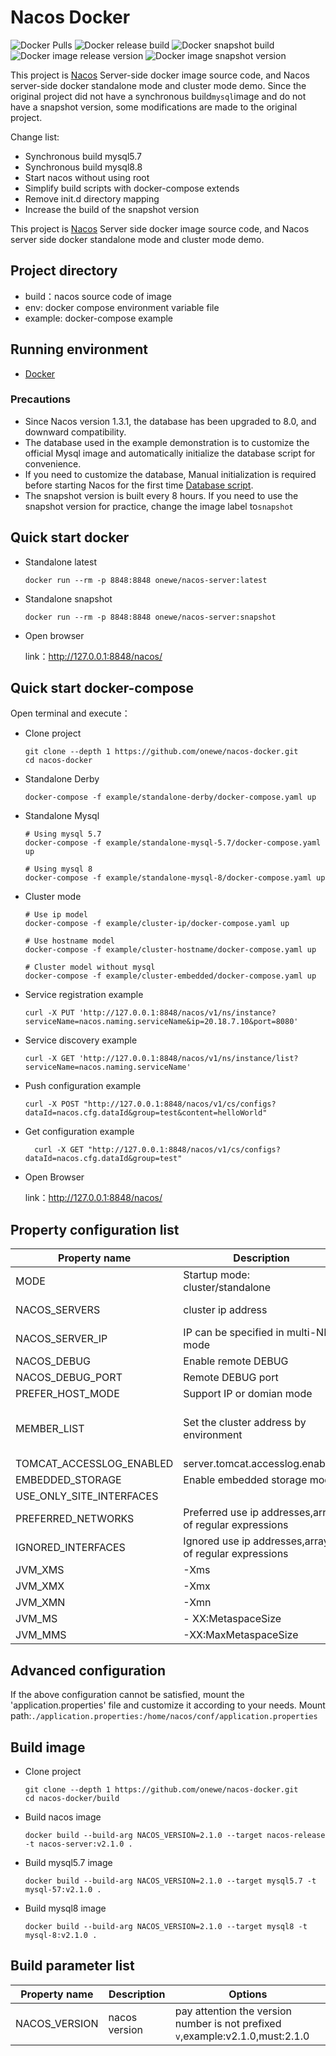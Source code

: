 # Nacos Docker

![Docker Pulls](https://img.shields.io/docker/pulls/onewe/nacos-server)
![Docker release build](https://img.shields.io/github/workflow/status/onewe/nacos-docker/Publish%20Docker%20release%20image?label=nacos-release-build)
![Docker snapshot build](https://img.shields.io/github/workflow/status/onewe/nacos-docker/Publish%20Docker%20snapshot%20image?label=nacos-snapshot-build)
![Docker image release version](https://img.shields.io/docker/v/onewe/nacos-server/v2.1.0)
![Docker image snapshot version](https://img.shields.io/docker/v/onewe/nacos-server/snapshot)

This project is [Nacos](https://github.com/alibaba/nacos) Server-side docker image source code, and Nacos server-side docker standalone mode and cluster mode demo. Since the original project did not have a synchronous build`mysql`image
and do not have a snapshot version, some modifications are made to the original project.

Change list:

- Synchronous build mysql5.7
- Synchronous build mysql8.8
- Start nacos without using root
- Simplify build scripts with docker-compose extends
- Remove init.d directory mapping
- Increase the build of the snapshot version

This project is [Nacos](https://github.com/alibaba/nacos) Server side docker image source code, and Nacos server side docker standalone mode and cluster mode demo.

## Project directory

* build：nacos source code of image
* env: docker compose environment variable file
* example: docker-compose example

## Running environment

* [Docker](https://www.docker.com/)

### Precautions

* Since Nacos version 1.3.1, the database has been upgraded to 8.0, and downward compatibility.
* The database used in the example demonstration is to customize the official Mysql image and automatically initialize the database script for convenience.
* If you need to customize the database,
  Manual initialization is required before starting Nacos for the first time [Database script](https://github.com/alibaba/nacos/blob/develop/distribution/conf/nacos-mysql.sql).
* The snapshot version is built every 8 hours. If you need to use the snapshot version for practice, change the image label to`snapshot`

## Quick start docker

* Standalone latest
  
  ```shell
  docker run --rm -p 8848:8848 onewe/nacos-server:latest
  ```

* Standalone snapshot
  
  ```shell
  docker run --rm -p 8848:8848 onewe/nacos-server:snapshot
  ```

* Open browser
  
  link：http://127.0.0.1:8848/nacos/

## Quick start docker-compose

Open terminal and execute：

* Clone project
  
  ```shell
  git clone --depth 1 https://github.com/onewe/nacos-docker.git
  cd nacos-docker
  ```

* Standalone Derby
  
  ```shell
  docker-compose -f example/standalone-derby/docker-compose.yaml up
  ```

* Standalone Mysql
  
  ```shell
  # Using mysql 5.7
  docker-compose -f example/standalone-mysql-5.7/docker-compose.yaml up
  
  # Using mysql 8
  docker-compose -f example/standalone-mysql-8/docker-compose.yaml up
  ```

* Cluster mode
  
  ```shell
  # Use ip model
  docker-compose -f example/cluster-ip/docker-compose.yaml up
  
  # Use hostname model
  docker-compose -f example/cluster-hostname/docker-compose.yaml up
  
  # Cluster model without mysql
  docker-compose -f example/cluster-embedded/docker-compose.yaml up 
  ```

* Service registration example
  
  ```shell
  curl -X PUT 'http://127.0.0.1:8848/nacos/v1/ns/instance?serviceName=nacos.naming.serviceName&ip=20.18.7.10&port=8080'
  ```

* Service discovery example
  
  ```shell
  curl -X GET 'http://127.0.0.1:8848/nacos/v1/ns/instance/list?serviceName=nacos.naming.serviceName'
  ```

* Push configuration example
  
  ```shell
  curl -X POST "http://127.0.0.1:8848/nacos/v1/cs/configs?dataId=nacos.cfg.dataId&group=test&content=helloWorld"
  ```

* Get configuration example
  
  ```shell
    curl -X GET "http://127.0.0.1:8848/nacos/v1/cs/configs?dataId=nacos.cfg.dataId&group=test"
  ```

* Open Browser
  
  link：http://127.0.0.1:8848/nacos/

## Property configuration list

| Property name            | Description                                             | Options                                                                                                     |
|--------------------------|---------------------------------------------------------|-------------------------------------------------------------------------------------------------------------|
| MODE                     | Startup mode: cluster/standalone                        | cluster/standalone default **standalone**                                                                   |
| NACOS_SERVERS            | cluster ip address                                      | p1:port1 space ip2:port2 space ip3:port3                                                                    |
| NACOS_SERVER_IP          | IP can be specified in multi-NIC mode                   | default is empty,no configured                                                                              |
| NACOS_DEBUG              | Enable remote DEBUG                                     | y/n default :n, default debug port:9555                                                                     |
| NACOS_DEBUG_PORT         | Remote DEBUG port                                       | default :9555                                                                                               |
| PREFER_HOST_MODE         | Support IP or domian mode                               | hostname/ip default**IP**                                                                                   |
| MEMBER_LIST              | Set the cluster address by environment                  | example:192.168.16.101:8847?raft_port=8807,192.168.16.101?raft_port=8808,192.168.16.101:8849?raft_port=8809 |
| TOMCAT_ACCESSLOG_ENABLED | server.tomcat.accesslog.enabled                         | default :false                                                                                              |
| EMBEDDED_STORAGE         | Enable embedded storage mode                            | `true/false` default : true                                                                                 |
| USE_ONLY_SITE_INTERFACES |                                                         | true/false default false                                                                                    |
| PREFERRED_NETWORKS       | Preferred use ip addresses,array of regular expressions | no configured default empty                                                                                 |
| IGNORED_INTERFACES       | Ignored use ip addresses,array of regular expressions   | no configured default empty                                                                                                     |
| JVM_XMS                  | -Xms                                                    | default :1g                                                                                                      |
| JVM_XMX                  | -Xmx                                                    | default :1g                                                                                                      |
| JVM_XMN                  | -Xmn                                                    | 512m                                                                                                        |
| JVM_MS                   | - XX:MetaspaceSize                                      | default :128m                                                                                                    |
| JVM_MMS                  | -XX:MaxMetaspaceSize                                    | default :320m                                                                                                    |

## Advanced configuration

If the above configuration cannot be satisfied, mount the 'application.properties' file and customize it according to your needs. Mount path:`./application.properties:/home/nacos/conf/application.properties`

## Build image

* Clone project
  
  ```shell
  git clone --depth 1 https://github.com/onewe/nacos-docker.git
  cd nacos-docker/build
  ```

* Build nacos image
  
  ```shell
  docker build --build-arg NACOS_VERSION=2.1.0 --target nacos-release -t nacos-server:v2.1.0 .
  ```

* Build mysql5.7 image
  
  ```shell
  docker build --build-arg NACOS_VERSION=2.1.0 --target mysql5.7 -t mysql-57:v2.1.0 .
  ```

* Build mysql8 image
  
  ```shell
  docker build --build-arg NACOS_VERSION=2.1.0 --target mysql8 -t mysql-8:v2.1.0 .
  ```

## Build parameter list

| Property name          | Description   | Options                                                                        |
| ------------- |---------------|--------------------------------------------------------------------------------|
| NACOS_VERSION | nacos version | pay attention the version number is not prefixed `v`,example:v2.1.0,must:2.1.0 |

